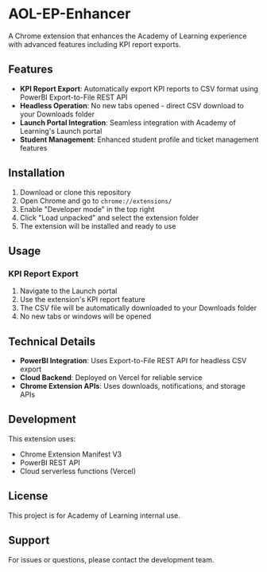 # AOL-EP-Enhancer

A Chrome extension that enhances the Academy of Learning experience with advanced features including KPI report exports.

## Features

- **KPI Report Export**: Automatically export KPI reports to CSV format using PowerBI Export-to-File REST API
- **Headless Operation**: No new tabs opened - direct CSV download to your Downloads folder
- **Launch Portal Integration**: Seamless integration with Academy of Learning's Launch portal
- **Student Management**: Enhanced student profile and ticket management features

## Installation

1. Download or clone this repository
2. Open Chrome and go to `chrome://extensions/`
3. Enable "Developer mode" in the top right
4. Click "Load unpacked" and select the extension folder
5. The extension will be installed and ready to use

## Usage

### KPI Report Export

1. Navigate to the Launch portal
2. Use the extension's KPI report feature
3. The CSV file will be automatically downloaded to your Downloads folder
4. No new tabs or windows will be opened

## Technical Details

- **PowerBI Integration**: Uses Export-to-File REST API for headless CSV export
- **Cloud Backend**: Deployed on Vercel for reliable service
- **Chrome Extension APIs**: Uses downloads, notifications, and storage APIs

## Development

This extension uses:
- Chrome Extension Manifest V3
- PowerBI REST API
- Cloud serverless functions (Vercel)

## License

This project is for Academy of Learning internal use.

## Support

For issues or questions, please contact the development team.
